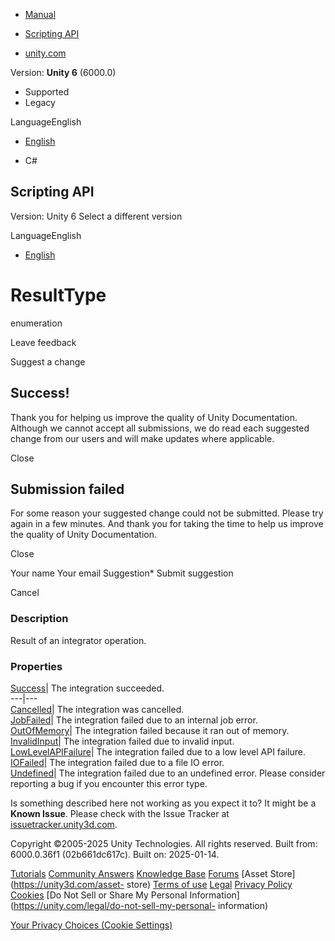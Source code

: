 [ ]()

  * [Manual](../Manual/index.html)
  * [Scripting API](../ScriptReference/index.html)

  * [unity.com](https://unity.com/)

Version: **Unity 6** (6000.0)

  * Supported
  * Legacy

LanguageEnglish

  * [English]()

  * C#

[ ](https://docs.unity3d.com)

## Scripting API

Version: Unity 6 Select a different version

LanguageEnglish

  * [English]()

# ResultType

enumeration

Leave feedback

Suggest a change

## Success!

Thank you for helping us improve the quality of Unity Documentation. Although
we cannot accept all submissions, we do read each suggested change from our
users and will make updates where applicable.

Close

## Submission failed

For some reason your suggested change could not be submitted. Please <a>try
again</a> in a few minutes. And thank you for taking the time to help us
improve the quality of Unity Documentation.

Close

Your name Your email Suggestion* Submit suggestion

Cancel

[ ]()

### Description

Result of an integrator operation.

### Properties

[Success](LightTransport.IProbeIntegrator.ResultType.Success.html)| The
integration succeeded.  
---|---  
[Cancelled](LightTransport.IProbeIntegrator.ResultType.Cancelled.html)| The
integration was cancelled.  
[JobFailed](LightTransport.IProbeIntegrator.ResultType.JobFailed.html)| The
integration failed due to an internal job error.  
[OutOfMemory](LightTransport.IProbeIntegrator.ResultType.OutOfMemory.html)|
The integration failed because it ran out of memory.  
[InvalidInput](LightTransport.IProbeIntegrator.ResultType.InvalidInput.html)|
The integration failed due to invalid input.  
[LowLevelAPIFailure](LightTransport.IProbeIntegrator.ResultType.LowLevelAPIFailure.html)|
The integration failed due to a low level API failure.  
[IOFailed](LightTransport.IProbeIntegrator.ResultType.IOFailed.html)| The
integration failed due to a file IO error.  
[Undefined](LightTransport.IProbeIntegrator.ResultType.Undefined.html)| The
integration failed due to an undefined error. Please consider reporting a bug
if you encounter this error type.  
  
Is something described here not working as you expect it to? It might be a
**Known Issue**. Please check with the Issue Tracker at
[issuetracker.unity3d.com](https://issuetracker.unity3d.com).

Copyright ©2005-2025 Unity Technologies. All rights reserved. Built from:
6000.0.36f1 (02b661dc617c). Built on: 2025-01-14.

[Tutorials](https://unity3d.com/learn) [Community
Answers](https://answers.unity3d.com) [Knowledge
Base](https://support.unity3d.com/hc/en-us)
[Forums](https://forum.unity3d.com) [Asset Store](https://unity3d.com/asset-
store) [Terms of use](https://docs.unity3d.com/Manual/TermsOfUse.html)
[Legal](https://unity.com/legal) [Privacy
Policy](https://unity.com/legal/privacy-policy)
[Cookies](https://unity.com/legal/cookie-policy) [Do Not Sell or Share My
Personal Information](https://unity.com/legal/do-not-sell-my-personal-
information)

[Your Privacy Choices (Cookie Settings)](javascript:void\(0\);)

